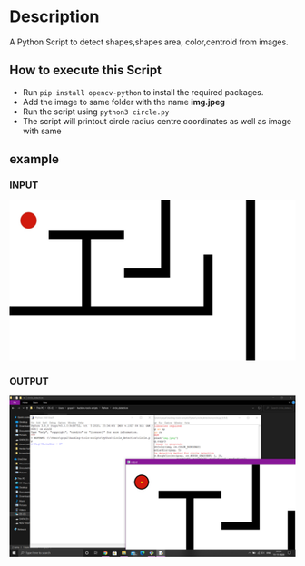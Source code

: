 # Description

A Python Script to detect shapes,shapes area, color,centroid from images.

## How to execute this Script

+ Run `pip install opencv-python` to install the required packages.
+ Add the image to same folder with the name **img.jpeg**
+ Run the script using `python3 circle.py`
+ The script will printout circle radius centre coordinates as well as image with same
 
 ## example
 
 ### INPUT
![](/Python/circle_detection/img.jpeg)
 ### OUTPUT
![](/Python/circle_detection/out.png)

